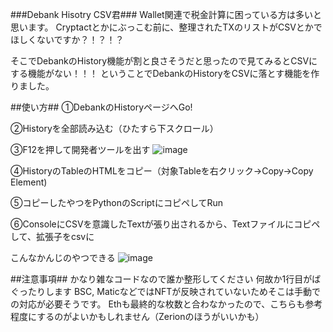 ###Debank Hisotry CSV君###
Wallet関連で税金計算に困っている方は多いと思います。
Cryptactとかにぶっこむ前に、整理されたTXのリストがCSVとかでほしくないですか？！？！？

そこでDebankのHistory機能が割と良さそうだと思ったので見てみるとCSVにする機能がない！！！
ということでDebankのHistoryをCSVに落とす機能を作りました。

##使い方##
①DebankのHistoryページへGo!

②Historyを全部読み込む（ひたすら下スクロール）

③F12を押して開発者ツールを出す
![image](https://user-images.githubusercontent.com/79858324/150699342-7bfc37c3-cf4a-4ff9-b0c2-9ada08ea8455.png)

④HistoryのTableのHTMLをコピー（対象Tableを右クリック->Copy->Copy Element)

⑤コピーしたやつをPythonのScriptにコピペしてRun

⑥ConsoleにCSVを意識したTextが張り出されるから、Textファイルにコピペして、拡張子をcsvに

こんなかんじのやつできる
![image](https://user-images.githubusercontent.com/79858324/150699413-e9d9c296-4f24-4b5a-840a-1bda705ddcf1.png)

##注意事項##
かなり雑なコードなので誰か整形してください
何故か1行目がばぐったりします
BSC, MaticなどではNFTが反映されていないためそこは手動での対応が必要そうです。
Ethも最終的な枚数と合わなかったので、こちらも参考程度にするのがよいかもしれません（Zerionのほうがいいかも）
